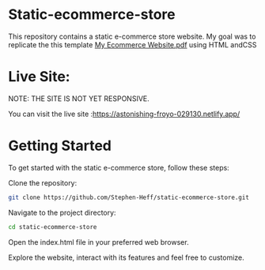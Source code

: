 # Static-ecommerce-store

This repository contains a static e-commerce store website. My goal was to replicate the this template [My Ecommerce Website.pdf](https://github.com/Stephen-Heff/static-ecommerce-store/files/11578527/My.Ecommerce.Website.pdf) using HTML andCSS

# Live Site:
NOTE: THE SITE IS NOT YET RESPONSIVE.

You can visit the live site :https://astonishing-froyo-029130.netlify.app/

# Getting Started
To get started with the static e-commerce store, follow these steps:

Clone the repository:
```bash
git clone https://github.com/Stephen-Heff/static-ecommerce-store.git
```
Navigate to the project directory:
```bash
cd static-ecommerce-store
```
Open the index.html file in your preferred web browser.

Explore the website, interact with its features and feel free to customize.
